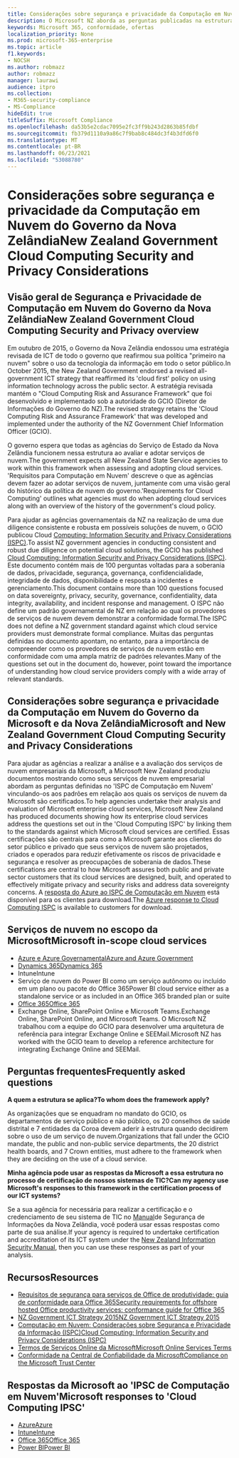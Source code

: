 ```yaml
---
title: Considerações sobre segurança e privacidade da Computação em Nuvem do Governo da Nova Zelândia
description: O Microsoft NZ aborda as perguntas publicadas na estrutura de computação em nuvem da Nova Zelândia.
keywords: Microsoft 365, conformidade, ofertas
localization_priority: None
ms.prod: microsoft-365-enterprise
ms.topic: article
f1.keywords:
- NOCSH
ms.author: robmazz
author: robmazz
manager: laurawi
audience: itpro
ms.collection:
- M365-security-compliance
- MS-Compliance
hideEdit: true
titleSuffix: Microsoft Compliance
ms.openlocfilehash: da53b5e2cdac7095e2fc3ff9b243d2863b85fdbf
ms.sourcegitcommit: fb379d1110a9a86c7f9bab8c484dc3f4b3dfd6f0
ms.translationtype: MT
ms.contentlocale: pt-BR
ms.lasthandoff: 06/23/2021
ms.locfileid: "53088780"
---
```

# <a name="new-zealand-government-cloud-computing-security-and-privacy-considerations"></a><span data-ttu-id="80d77-104">Considerações sobre segurança e privacidade da Computação em Nuvem do Governo da Nova Zelândia</span><span class="sxs-lookup"><span data-stu-id="80d77-104">New Zealand Government Cloud Computing Security and Privacy Considerations</span></span>

## <a name="new-zealand-government-cloud-computing-security-and-privacy-overview"></a><span data-ttu-id="80d77-105">Visão geral de Segurança e Privacidade de Computação em Nuvem do Governo da Nova Zelândia</span><span class="sxs-lookup"><span data-stu-id="80d77-105">New Zealand Government Cloud Computing Security and Privacy overview</span></span>

<span data-ttu-id="80d77-106">Em outubro de 2015, o Governo da Nova Zelândia endossou uma estratégia revisada de ICT de todo o governo que reafirmou sua política "primeiro na nuvem" sobre o uso da tecnologia da informação em todo o setor público.</span><span class="sxs-lookup"><span data-stu-id="80d77-106">In October 2015, the New Zealand Government endorsed a revised all-government ICT strategy that reaffirmed its 'cloud first' policy on using information technology across the public sector.</span></span> <span data-ttu-id="80d77-107">A estratégia revisada mantém o "Cloud Computing Risk and Assurance Framework" que foi desenvolvido e implementado sob a autoridade do GCIO (Diretor de Informações do Governo do NZ).</span><span class="sxs-lookup"><span data-stu-id="80d77-107">The revised strategy retains the 'Cloud Computing Risk and Assurance Framework' that was developed and implemented under the authority of the NZ Government Chief Information Officer (GCIO).</span></span>

<span data-ttu-id="80d77-108">O governo espera que todas as agências do Serviço de Estado da Nova Zelândia funcionem nessa estrutura ao avaliar e adotar serviços de nuvem.</span><span class="sxs-lookup"><span data-stu-id="80d77-108">The government expects all New Zealand State Service agencies to work within this framework when assessing and adopting cloud services.</span></span> <span data-ttu-id="80d77-109">'Requisitos para Computação em Nuvem' descreve o que as agências devem fazer ao adotar serviços de nuvem, juntamente com uma visão geral do histórico da política de nuvem do governo.</span><span class="sxs-lookup"><span data-stu-id="80d77-109">'Requirements for Cloud Computing' outlines what agencies must do when adopting cloud services along with an overview of the history of the government's cloud policy.</span></span>

<span data-ttu-id="80d77-110">Para ajudar as agências governamentais da NZ na realização de uma due diligence consistente e robusta em possíveis soluções de nuvem, o GCIO publicou Cloud [Computing: Information Security and Privacy Considerations (ISPC)](https://www.digital.govt.nz/dmsdocument/1~cloud-computing-information-security-and-privacy-considerations/html).</span><span class="sxs-lookup"><span data-stu-id="80d77-110">To assist NZ government agencies in conducting consistent and robust due diligence on potential cloud solutions, the GCIO has published [Cloud Computing: Information Security and Privacy Considerations (ISPC)](https://www.digital.govt.nz/dmsdocument/1~cloud-computing-information-security-and-privacy-considerations/html).</span></span> <span data-ttu-id="80d77-111">Este documento contém mais de 100 perguntas voltadas para a soberania de dados, privacidade, segurança, governança, confidencialidade, integridade de dados, disponibilidade e resposta a incidentes e gerenciamento.</span><span class="sxs-lookup"><span data-stu-id="80d77-111">This document contains more than 100 questions focused on data sovereignty, privacy, security, governance, confidentiality, data integrity, availability, and incident response and management.</span></span> <span data-ttu-id="80d77-112">O ISPC não define um padrão governamental de NZ em relação ao qual os provedores de serviços de nuvem devem demonstrar a conformidade formal.</span><span class="sxs-lookup"><span data-stu-id="80d77-112">The ISPC does not define a NZ government standard against which cloud service providers must demonstrate formal compliance.</span></span> <span data-ttu-id="80d77-113">Muitas das perguntas definidas no documento apontam, no entanto, para a importância de compreender como os provedores de serviços de nuvem estão em conformidade com uma ampla matriz de padrões relevantes.</span><span class="sxs-lookup"><span data-stu-id="80d77-113">Many of the questions set out in the document do, however, point toward the importance of understanding how cloud service providers comply with a wide array of relevant standards.</span></span>

## <a name="microsoft-and-new-zealand-government-cloud-computing-security-and-privacy-considerations"></a><span data-ttu-id="80d77-114">Considerações sobre segurança e privacidade da Computação em Nuvem do Governo da Microsoft e da Nova Zelândia</span><span class="sxs-lookup"><span data-stu-id="80d77-114">Microsoft and New Zealand Government Cloud Computing Security and Privacy Considerations</span></span>

<span data-ttu-id="80d77-115">Para ajudar as agências a realizar a análise e a avaliação dos serviços de nuvem empresariais da Microsoft, a Microsoft New Zealand produziu documentos mostrando como seus serviços de nuvem empresarial abordam as perguntas definidas no 'ISPC de Computação em Nuvem' vinculando-os aos padrões em relação aos quais os serviços de nuvem da Microsoft são certificados.</span><span class="sxs-lookup"><span data-stu-id="80d77-115">To help agencies undertake their analysis and evaluation of Microsoft enterprise cloud services, Microsoft New Zealand has produced documents showing how its enterprise cloud services address the questions set out in the 'Cloud Computing ISPC' by linking them to the standards against which Microsoft cloud services are certified.</span></span> <span data-ttu-id="80d77-116">Essas certificações são centrais para como a Microsoft garante aos clientes do setor público e privado que seus serviços de nuvem são projetados, criados e operados para reduzir efetivamente os riscos de privacidade e segurança e resolver as preocupações de soberania de dados.</span><span class="sxs-lookup"><span data-stu-id="80d77-116">These certifications are central to how Microsoft assures both public and private sector customers that its cloud services are designed, built, and operated to effectively mitigate privacy and security risks and address data sovereignty concerns.</span></span> <span data-ttu-id="80d77-117">A [resposta do Azure ao ISPC de Computação em Nuvem](https://azure.microsoft.com/resources/microsoft-azure-response-to-nz-gcio-cloud-computing-information-security-privacy-considerations/) está disponível para os clientes para download.</span><span class="sxs-lookup"><span data-stu-id="80d77-117">The [Azure response to Cloud Computing ISPC](https://azure.microsoft.com/resources/microsoft-azure-response-to-nz-gcio-cloud-computing-information-security-privacy-considerations/) is available to customers for download.</span></span>

## <a name="microsoft-in-scope-cloud-services"></a><span data-ttu-id="80d77-118">Serviços de nuvem no escopo da Microsoft</span><span class="sxs-lookup"><span data-stu-id="80d77-118">Microsoft in-scope cloud services</span></span>

- [<span data-ttu-id="80d77-119">Azure e Azure Governamental</span><span class="sxs-lookup"><span data-stu-id="80d77-119">Azure and Azure Government</span></span>](https://aka.ms/AzureCompliance)
- [<span data-ttu-id="80d77-120">Dynamics 365</span><span class="sxs-lookup"><span data-stu-id="80d77-120">Dynamics 365</span></span>](https://aka.ms/d365-compliance-list)
- <span data-ttu-id="80d77-121">Intune</span><span class="sxs-lookup"><span data-stu-id="80d77-121">Intune</span></span>
- <span data-ttu-id="80d77-122">Serviço de nuvem do Power BI como um serviço autônomo ou incluído em um plano ou pacote do Office 365</span><span class="sxs-lookup"><span data-stu-id="80d77-122">Power BI cloud service either as a standalone service or as included in an Office 365 branded plan or suite</span></span>
- [<span data-ttu-id="80d77-123">Office 365</span><span class="sxs-lookup"><span data-stu-id="80d77-123">Office 365</span></span>](https://go.microsoft.com/fwlink/p/?LinkID=2077751)
- <span data-ttu-id="80d77-124">Exchange Online, SharePoint Online e Microsoft Teams.</span><span class="sxs-lookup"><span data-stu-id="80d77-124">Exchange Online, SharePoint Online, and Microsoft Teams.</span></span> <span data-ttu-id="80d77-125">O Microsoft NZ trabalhou com a equipe do GCIO para desenvolver uma arquitetura de referência para integrar Exchange Online e SEEMail.</span><span class="sxs-lookup"><span data-stu-id="80d77-125">Microsoft NZ has worked with the GCIO team to develop a reference architecture for integrating Exchange Online and SEEMail.</span></span>

## <a name="frequently-asked-questions"></a><span data-ttu-id="80d77-126">Perguntas frequentes</span><span class="sxs-lookup"><span data-stu-id="80d77-126">Frequently asked questions</span></span>

<span data-ttu-id="80d77-127">**A quem a estrutura se aplica?**</span><span class="sxs-lookup"><span data-stu-id="80d77-127">**To whom does the framework apply?**</span></span>

<span data-ttu-id="80d77-128">As organizações que se enquadram no mandato do GCIO, os departamentos de serviço público e não público, os 20 conselhos de saúde distrital e 7 entidades da Coroa devem aderir à estrutura quando decidirem sobre o uso de um serviço de nuvem.</span><span class="sxs-lookup"><span data-stu-id="80d77-128">Organizations that fall under the GCIO mandate, the public and non-public service departments, the 20 district health boards, and 7 Crown entities, must adhere to the framework when they are deciding on the use of a cloud service.</span></span>

<span data-ttu-id="80d77-129">**Minha agência pode usar as respostas da Microsoft a essa estrutura no processo de certificação de nossos sistemas de TIC?**</span><span class="sxs-lookup"><span data-stu-id="80d77-129">**Can my agency use Microsoft's responses to this framework in the certification process of our ICT systems?**</span></span>

<span data-ttu-id="80d77-130">Se a sua agência for necessária para realizar a certificação e o credenciamento de seu sistema de TIC no [Manual](https://go.microsoft.com/fwlink/p/?linkid=2099496)de Segurança de Informações da Nova Zelândia, você poderá usar essas respostas como parte de sua análise.</span><span class="sxs-lookup"><span data-stu-id="80d77-130">If your agency is required to undertake certification and accreditation of its ICT system under the [New Zealand Information Security Manual](https://go.microsoft.com/fwlink/p/?linkid=2099496), then you can use these responses as part of your analysis.</span></span>

## <a name="resources"></a><span data-ttu-id="80d77-131">Recursos</span><span class="sxs-lookup"><span data-stu-id="80d77-131">Resources</span></span>

- [<span data-ttu-id="80d77-132">Requisitos de segurança para serviços de Office de produtividade: guia de conformidade para Office 365</span><span class="sxs-lookup"><span data-stu-id="80d77-132">Security requirements for offshore hosted Office productivity services: conformance guide for Office 365</span></span>](https://aka.ms/o365-gcio-conformance-guidance)
- [<span data-ttu-id="80d77-133">NZ Government ICT Strategy 2015</span><span class="sxs-lookup"><span data-stu-id="80d77-133">NZ Government ICT Strategy 2015</span></span>](https://www.ict.govt.nz/strategy-and-action-plan/strategy/)
- [<span data-ttu-id="80d77-134">Computação em Nuvem: Considerações sobre Segurança e Privacidade da Informação (ISPC)</span><span class="sxs-lookup"><span data-stu-id="80d77-134">Cloud Computing: Information Security and Privacy Considerations (ISPC)</span></span>](https://www.digital.govt.nz/standards-and-guidance/technology-and-architecture/cloud-services/)
- [<span data-ttu-id="80d77-135">Termos de Serviços Online da Microsoft</span><span class="sxs-lookup"><span data-stu-id="80d77-135">Microsoft Online Services Terms</span></span>](https://aka.ms/Online-Services-Terms)
- [<span data-ttu-id="80d77-136">Conformidade na Central de Confiabilidade da Microsoft</span><span class="sxs-lookup"><span data-stu-id="80d77-136">Compliance on the Microsoft Trust Center</span></span>](https://www.microsoft.com/trust-center/compliance/compliance-overview)

## <a name="microsoft-responses-to-cloud-computing-ipsc"></a><span data-ttu-id="80d77-137">Respostas da Microsoft ao 'IPSC de Computação em Nuvem'</span><span class="sxs-lookup"><span data-stu-id="80d77-137">Microsoft responses to 'Cloud Computing IPSC'</span></span>

- [<span data-ttu-id="80d77-138">Azure</span><span class="sxs-lookup"><span data-stu-id="80d77-138">Azure</span></span>](https://aka.ms/Azure-NZ-response)
- [<span data-ttu-id="80d77-139">Intune</span><span class="sxs-lookup"><span data-stu-id="80d77-139">Intune</span></span>](https://aka.ms/Intune-NZ-response)
- [<span data-ttu-id="80d77-140">Office 365</span><span class="sxs-lookup"><span data-stu-id="80d77-140">Office 365</span></span>](https://aka.ms/O365-NZ-Response)
- [<span data-ttu-id="80d77-141">Power BI</span><span class="sxs-lookup"><span data-stu-id="80d77-141">Power BI</span></span>](https://download.microsoft.com/download/5/1/7/51726B9B-2E76-49C4-9D4F-A36BF025CB93/Response-to-GCIO-105-questions-Power-BI.pdf)
